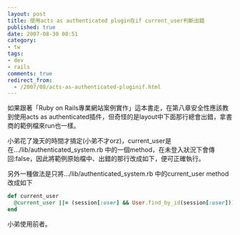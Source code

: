 ```yaml
---
layout: post
title: 使用acts as authenticated plugin在if current_user判斷出錯
published: true
date: 2007-08-30 00:51
category:
- tw
tags:
- dev
- rails
comments: true
redirect_from:
  - /2007/08/acts-as-authenticated-pluginif.html
---
```



如果跟著「Ruby on Rails專業網站案例實作」這本書走，在第八章安全性應該教到使用acts as authenticated插件，但奇怪的是layout中下面那行總會出錯，拿書商的範例檔來run也一樣。


小弟花了幾天的時間才搞定(小弟不才orz)，current_user是在.../lib/authenticated_system.rb 中的一個method，在未登入狀況下會傳回:false，因此將範例原始檔中、出錯的那行改成如下，便可正確執行。

另外一種做法是只將.../lib/authenticated_system.rb 中的current_user method改成如下

```rb
def current_user
  @current_user ||= (session[:user] && User.find_by_id(session[:user])) || nil #原本最後一個是:false
end
```

小弟使用前者。

